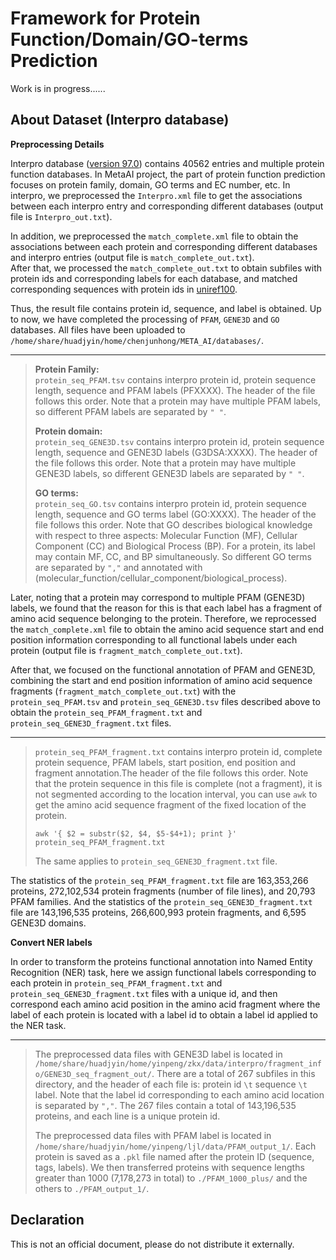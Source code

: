 # Framework for Protein Function/Domain/GO-terms Prediction                     
Work is in progress......

## About Dataset (Interpro database)                      
**Preprocessing Details**                         
                       
Interpro database ([version 97.0](https://ftp.ebi.ac.uk/pub/databases/interpro/current_release/)) contains 40562 entries and multiple protein function databases. In MetaAI project, the part of protein function prediction focuses on protein family, domain, GO terms and EC number, etc.
In interpro, we preprocessed the `Interpro.xml` file to get the associations between each interpro entry and corresponding different databases (output file is `Interpro_out.txt`).
                   
In addition, we preprocessed the `match_complete.xml` file to obtain the associations between each protein and corresponding different databases and interpro entries (output file is `match_complete_out.txt`).     
After that, we processed the `match_complete_out.txt` to obtain subfiles with protein ids and corresponding labels for each database, and matched corresponding sequences with protein ids in [uniref100](https://ftp.uniprot.org/pub/databases/uniprot/uniref/uniref100/Uniref100.fasta.gz).       
      
Thus, the result file contains protein id, sequence, and label is obtained. Up to now, we have completed the processing of `PFAM`, `GENE3D` and `GO` databases. All files have been uploaded to `/home/share/huadjyin/home/chenjunhong/META_AI/databases/`.
                        
---
> **Protein Family:**                 
>  `protein_seq_PFAM.tsv` contains interpro protein id, protein sequence length, sequence and PFAM labels (PFXXXX). The header of the file follows this order. Note that a protein may have multiple PFAM labels, so different PFAM labels are separated by `" "`.            
>         
>       
> **Protein domain:**             
>  `protein_seq_GENE3D.tsv` contains interpro protein id, protein sequence length, sequence and GENE3D labels (G3DSA:XXXX). The header of the file follows this order. Note that a protein may have multiple GENE3D labels, so different GENE3D labels are separated by `" "`.      
>       
> **GO terms:**         
>  `protein_seq_GO.tsv` contains interpro protein id, protein sequence length, sequence and GO terms label (GO:XXXX). The header of the file follows this order. Note that GO describes biological knowledge with respect to three aspects: Molecular Function (MF), Cellular Component (CC) and Biological Process (BP). For a protein, its label may contain MF, CC, and BP simultaneously. So different GO terms are separated by `","` and annotated with (molecular_function/cellular_component/biological_process).           
        
Later, noting that a protein may correspond to multiple PFAM (GENE3D) labels, we found that the reason for this is that each label has a fragment of amino acid sequence belonging to the protein. Therefore, we reprocessed the `match_complete.xml` file to obtain the amino acid sequence start and end position information corresponding to all functional labels under each protein (output file is `fragment_match_complete_out.txt`).

After that, we focused on the functional annotation of PFAM and GENE3D, combining the start and end position information of amino acid sequence fragments (`fragment_match_complete_out.txt`) with the `protein_seq_PFAM.tsv` and `protein_seq_GENE3D.tsv` files described above to obtain the `protein_seq_PFAM_fragment.txt` and `protein_seq_GENE3D_fragment.txt` files.

---
>`protein_seq_PFAM_fragment.txt` contains interpro protein id, complete protein sequence, PFAM labels, start position, end position and fragment annotation.The header of the file follows this order. Note that the protein sequence in this file is complete (not a fragment), it is not segmented according to the location interval, you can use `awk` to get the amino acid sequence fragment of the fixed location of the protein.
>```
>awk '{ $2 = substr($2, $4, $5-$4+1); print }' protein_seq_PFAM_fragment.txt
>```
>The same applies to `protein_seq_GENE3D_fragment.txt` file.

The statistics of the `protein_seq_PFAM_fragment.txt` file are 163,353,266 proteins, 272,102,534 protein fragments (number of file lines), and 20,793 PFAM families. And the statistics of the `protein_seq_GENE3D_fragment.txt` file are 143,196,535 proteins, 266,600,993 protein fragments, and 6,595 GENE3D domains.

**Convert NER labels**  

In order to transform the proteins functional annotation into Named Entity Recognition (NER) task, here we assign functional labels corresponding to each protein in `protein_seq_PFAM_fragment.txt` and `protein_seq_GENE3D_fragment.txt` files with a unique id, and then correspond each amino acid position in the amino acid fragment where the label of each protein is located with a label id to obtain a label id applied to the NER task. 

---
>The preprocessed data files with GENE3D label is located in `/home/share/huadjyin/home/yinpeng/zkx/data/interpro/fragment_info/GENE3D_seq_fragment_out/`. There are a total of 267 subfiles in this directory, and the header of each file is: protein id `\t` sequence `\t` label. Note that the label id corresponding to each amino acid location is separated by `","`. The 267 files contain a total of 143,196,535 proteins, and each line is a unique protein id.
>
>The preprocessed data files with PFAM label is located in `/home/share/huadjyin/home/yinpeng/ljl/data/PFAM_output_1/`. Each protein is saved as a `.pkl` file named after the protein ID (sequence, tags, labels). We then transferred proteins with sequence lengths greater than 1000 (7,178,273 in total) to `./PFAM_1000_plus/` and the others to `./PFAM_output_1/`.


## Declaration      
This is not an official document, please do not distribute it externally.       
            
            
